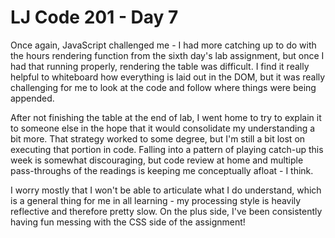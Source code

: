 # LJ Code 201 - Day 7

Once again, JavaScript challenged me - I had more catching up to do with the hours rendering function from the sixth day's lab assignment, but once I had that running properly, rendering the table was difficult. I find it really helpful to whiteboard how everything is laid out in the DOM, but it was really challenging for me to look at the code and follow where things were being appended.

After not finishing the table at the end of lab, I went home to try to explain it to someone else in the hope that it would consolidate my understanding a bit more. That strategy worked to some degree, but I'm still a bit lost on executing that portion in code. Falling into a pattern of playing catch-up this week is somewhat discouraging, but code review at home and multiple pass-throughs of the readings is keeping me conceptually afloat - I think.

I worry mostly that I won't be able to articulate what I do understand, which is a general thing for me in all learning - my processing style is heavily reflective and therefore pretty slow. On the plus side, I've been consistently having fun messing with the CSS side of the assignment! 
